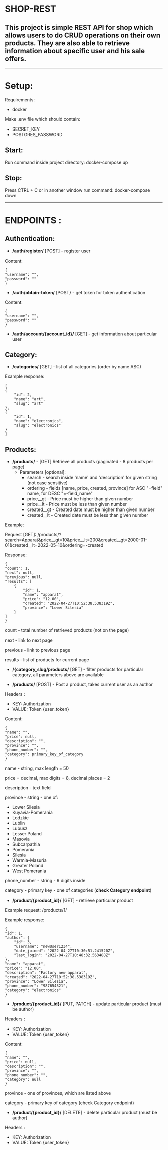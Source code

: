 # SHOP-REST
## This project is simple REST API for shop which allows users to do CRUD operations on their own products. They are also able to retrieve information about specific user and his sale offers.

---
# Setup:
Requirements:
  + docker

Make .env file which should contain:
  + SECRET_KEY
  + POSTGRES_PASSWORD
    
## Start:
Run command inside project directory: docker-compose up

## Stop:
Press CTRL + C or in another window run command: docker-compose down

---
# ENDPOINTS :
## Authentication:
  + **/auth/register/** [POST] - register user

Content:

    {
    "username": "",
    "password": ""
    }

  + **/auth/obtain-token/** [POST} - get token for token authentication 

  Content: 

    {
    "username": "",
    "password": ""
    }

  + **/auth/account/{account_id}/** [GET] - get information about particular user
## Category:
  + **/categories/** [GET] - list of all categories (order by name ASC)

Example response:

    [
    {
        "id": 2,
        "name": "art",
        "slug": "art"
    },
    {
        "id": 1,
        "name": "electronics",
        "slug": "electronics"
    }
    ]
## Products:
+ **/products/** - [GET] Retrieve all products (paginated - 8 products per page)
  + Parameters [optional]:
    + search - search inside 'name' and 'description' for given string (not case sensitive)
    + ordering - fields [name, price, created, province] for ASC "=field" name, for DESC "=-field_name"
    + price__gt - Price must be higher than given number
    + price__lt - Price must be less than given number
    + created__gt - Created date must be higher than given number
    + created__lt - Created date must be less than given number 

Example:

Request [GET]: 
/products/?search=Apparat&price__gt=10&price__lt=200&created__gt=2000-01-01&created__lt=2022-05-10&ordering=-created

Response: 

    {
    "count": 1,
    "next": null,
    "previous": null,
    "results": [
        {
            "id": 1,
            "name": "apparat",
            "price": "12.00",
            "created": "2022-04-27T10:52:38.538319Z",
            "province": "Lower Silesia"
        }
    ]
    }
count - total number of retrieved products (not on the page)

next - link to next page

previous - link to previous page

results - list of products for current page

+  **/{category_slug/products/** [GET] - filter products for particular category, all parameters above are available

+ **/products/** [POST] - Post a product, takes current user as an author 


Headers : 
  + KEY: Authorization
  + VALUE: Token {user_token}

Content: 

    {
    "name": "",
    "price": null,
    "description": "",
    "province": "",
    "phone_number": "",
    "category": primary_key_of_category
    }

name - string, max length = 50

price = decimal, max digits = 8, decimal places = 2

description - text field

province - string - one of:
  + Lower Silesia
  + Kuyavia-Pomerania
  + Lodzkie
  + Lublin
  + Lubusz
  + Lesser Poland
  + Masovia
  + Subcarpathia
  + Pomerania
  + Silesia
  + Warmia-Masuria
  + Greater Poland
  + West Pomerania

phone_number - string - 9 digits inside

category - primary key - one of categories (**check Category endpoint**)

+ **/product/{product_id}/** [GET] - retrieve particular product

Example request: /products/1/

Example response:

    {
    "id": 1,
    "author": {
        "id": 3,
        "username": "newUser1234",
        "date_joined": "2022-04-27T10:30:51.241520Z",
        "last_login": "2022-04-27T10:48:32.563488Z"
    },
    "name": "apparat",
    "price": "12.00",
    "description": "Factory new apparat",
    "created": "2022-04-27T10:52:38.538319Z",
    "province": "Lower Silesia",
    "phone_number": "987654321",
    "category": "electronics"
    }

+ **/product/{product_id}/** [PUT, PATCH] - update particular product (must be author)

Headers : 
  + KEY: Authorization
  + VALUE: Token {user_token}

Content: 
    
    {
    "name": "",
    "price": null,
    "description": "",
    "province": "",
    "phone_number": "",
    "category": null
    }

province - one of provinces, which are listed above

category - primary key of category (check Category endpoint)

+ **/product/{product_id}/** [DELETE] - delete particular product (must be author)

Headers : 
  + KEY: Authorization
  + VALUE: Token {user_token}